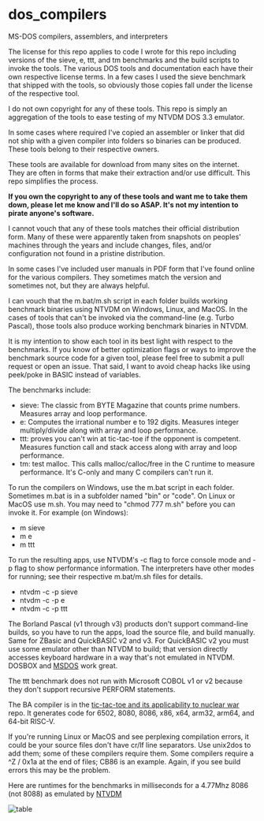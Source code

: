 # dos_compilers
MS-DOS compilers, assemblers, and interpreters

The license for this repo applies to code I wrote for this repo including versions of the sieve, e, ttt, and tm benchmarks and the build scripts to invoke the tools. The various DOS tools and documentation each have their own respective license terms. In a few cases I used the sieve benchmark that shipped with the tools, so obviously those copies fall under the license of the respective tool.

I do not own copyright for any of these tools. This repo is simply an aggregation of the tools to ease testing of my NTVDM DOS 3.3 emulator.

In some cases where required I've copied an assembler or linker that did not ship with a given compiler into folders so binaries can be produced. These tools belong to their respective owners.

These tools are available for download from many sites on the internet. They are often in forms that make their extraction and/or use difficult. This repo simplifies the process.

**If you own the copyright to any of these tools and want me to take them down, please let me know and I'll do so ASAP. It's not my intention to pirate anyone's software.**

I cannot vouch that any of these tools matches their official distribution form. Many of these were apparently taken from snapshots on peoples' machines through the years and include changes, files, and/or configuration not found in a pristine distribution. 

In some cases I've included user manuals in PDF form that I've found online for the various compilers. They sometimes match the version and sometimes not, but they are always helpful.

I can vouch that the m.bat/m.sh script in each folder builds working benchmark binaries using NTVDM on Windows, Linux, and MacOS. In the cases of tools that can't be invoked via the command-line (e.g. Turbo Pascal), those tools also produce working benchmark binaries in NTVDM.

It is my intention to show each tool in its best light with respect to the benchmarks. If you know of better optimization flags or ways to improve the benchmark source code for a given tool, please feel free to submit a pull request or open an issue. That said, I want to avoid cheap hacks like using peek/poke in BASIC instead of variables.

The benchmarks include:
  * sieve: The classic from BYTE Magazine that counts prime numbers. Measures array and loop performance.
  * e: Computes the irrational number e to 192 digits. Measures integer multiply/divide along with array and loop performance.
  * ttt: proves you can't win at tic-tac-toe if the opponent is competent. Measures function call and stack access along with array and loop performance.
  * tm: test malloc. This calls malloc/calloc/free in the C runtime to measure performance. It's C-only and many C compilers can't run it.

To run the compilers on Windows, use the m.bat script in each folder. Sometimes m.bat is in a subfolder named "bin" or "code". On Linux or MacOS use m.sh. You may need to "chmod 777 m.sh" before you can invoke it. For example (on Windows):
  * m sieve
  * m e
  * m ttt
    
To run the resulting apps, use NTVDM's -c flag to force console mode and -p flag to show performance information. The interpreters have other modes for running; see their respective m.bat/m.sh files for details.

  * ntvdm -c -p sieve
  * ntvdm -c -p e
  * ntvdm -c -p ttt
    
The Borland Pascal (v1 through v3) products don't support command-line builds, so you have to run the apps, load the source file, and build manually. Same for ZBasic and QuickBASIC v2 and v3. For QuickBASIC v2 you must use some emulator other than NTVDM to build; that version directly accesses keyboard hardware in a way that's not emulated in NTVDM. DOSBOX and [MSDOS](http://takeda-toshiya.my.coocan.jp/) work great.

The ttt benchmark does not run with Microsoft COBOL v1 or v2 because they don't support recursive PERFORM statements.

The BA compiler is in the [tic-tac-toe and its applicability to nuclear war](https://github.com/davidly/ttt) repo. It generates code for 6502, 8080, 8086, x86, x64, arm32, arm64, and 64-bit RISC-V.

If you're running Linux or MacOS and see perplexing compilation errors, it could be your source files don't have cr/lf line separators. Use unix2dos to add them; some of these compilers require them. Some compilers require a ^Z / 0x1a at the end of files; CB86 is an example. Again, if you see build errors this may be the problem.

Here are runtimes for the benchmarks in milliseconds for a 4.77Mhz 8086 (not 8088) as emulated by [NTVDM](https://github.com/davidly/ntvdm)

![table](https://github.com/user-attachments/assets/cb7acbd0-c9af-41da-8e99-0cc11e8a7634)
